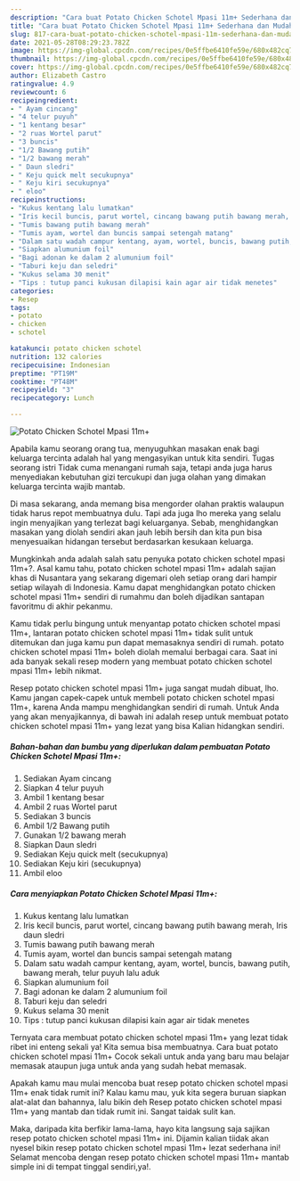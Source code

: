 ```yaml
---
description: "Cara buat Potato Chicken Schotel Mpasi 11m+ Sederhana dan Mudah Dibuat"
title: "Cara buat Potato Chicken Schotel Mpasi 11m+ Sederhana dan Mudah Dibuat"
slug: 817-cara-buat-potato-chicken-schotel-mpasi-11m-sederhana-dan-mudah-dibuat
date: 2021-05-28T08:29:23.782Z
image: https://img-global.cpcdn.com/recipes/0e5ffbe6410fe59e/680x482cq70/potato-chicken-schotel-mpasi-11m-foto-resep-utama.jpg
thumbnail: https://img-global.cpcdn.com/recipes/0e5ffbe6410fe59e/680x482cq70/potato-chicken-schotel-mpasi-11m-foto-resep-utama.jpg
cover: https://img-global.cpcdn.com/recipes/0e5ffbe6410fe59e/680x482cq70/potato-chicken-schotel-mpasi-11m-foto-resep-utama.jpg
author: Elizabeth Castro
ratingvalue: 4.9
reviewcount: 6
recipeingredient:
- " Ayam cincang"
- "4 telur puyuh"
- "1 kentang besar"
- "2 ruas Wortel parut"
- "3 buncis"
- "1/2 Bawang putih"
- "1/2 bawang merah"
- " Daun sledri"
- " Keju quick melt secukupnya"
- " Keju kiri secukupnya"
- " eloo"
recipeinstructions:
- "Kukus kentang lalu lumatkan"
- "Iris kecil buncis, parut wortel, cincang bawang putih bawang merah, Iris daun sledri"
- "Tumis bawang putih bawang merah"
- "Tumis ayam, wortel dan buncis sampai setengah matang"
- "Dalam satu wadah campur kentang, ayam, wortel, buncis, bawang putih, bawang merah, telur puyuh lalu aduk"
- "Siapkan alumunium foil"
- "Bagi adonan ke dalam 2 alumunium foil"
- "Taburi keju dan seledri"
- "Kukus selama 30 menit"
- "Tips : tutup panci kukusan dilapisi kain agar air tidak menetes"
categories:
- Resep
tags:
- potato
- chicken
- schotel

katakunci: potato chicken schotel 
nutrition: 132 calories
recipecuisine: Indonesian
preptime: "PT19M"
cooktime: "PT48M"
recipeyield: "3"
recipecategory: Lunch

---
```



![Potato Chicken Schotel Mpasi 11m+](https://img-global.cpcdn.com/recipes/0e5ffbe6410fe59e/680x482cq70/potato-chicken-schotel-mpasi-11m-foto-resep-utama.jpg)

Apabila kamu seorang orang tua, menyuguhkan masakan enak bagi keluarga tercinta adalah hal yang mengasyikan untuk kita sendiri. Tugas seorang istri Tidak cuma menangani rumah saja, tetapi anda juga harus menyediakan kebutuhan gizi tercukupi dan juga olahan yang dimakan keluarga tercinta wajib mantab.

Di masa  sekarang, anda memang bisa mengorder olahan praktis walaupun tidak harus repot membuatnya dulu. Tapi ada juga lho mereka yang selalu ingin menyajikan yang terlezat bagi keluarganya. Sebab, menghidangkan masakan yang diolah sendiri akan jauh lebih bersih dan kita pun bisa menyesuaikan hidangan tersebut berdasarkan kesukaan keluarga. 



Mungkinkah anda adalah salah satu penyuka potato chicken schotel mpasi 11m+?. Asal kamu tahu, potato chicken schotel mpasi 11m+ adalah sajian khas di Nusantara yang sekarang digemari oleh setiap orang dari hampir setiap wilayah di Indonesia. Kamu dapat menghidangkan potato chicken schotel mpasi 11m+ sendiri di rumahmu dan boleh dijadikan santapan favoritmu di akhir pekanmu.

Kamu tidak perlu bingung untuk menyantap potato chicken schotel mpasi 11m+, lantaran potato chicken schotel mpasi 11m+ tidak sulit untuk ditemukan dan juga kamu pun dapat memasaknya sendiri di rumah. potato chicken schotel mpasi 11m+ boleh diolah memalui berbagai cara. Saat ini ada banyak sekali resep modern yang membuat potato chicken schotel mpasi 11m+ lebih nikmat.

Resep potato chicken schotel mpasi 11m+ juga sangat mudah dibuat, lho. Kamu jangan capek-capek untuk membeli potato chicken schotel mpasi 11m+, karena Anda mampu menghidangkan sendiri di rumah. Untuk Anda yang akan menyajikannya, di bawah ini adalah resep untuk membuat potato chicken schotel mpasi 11m+ yang lezat yang bisa Kalian hidangkan sendiri.

<!--inarticleads1-->

##### Bahan-bahan dan bumbu yang diperlukan dalam pembuatan Potato Chicken Schotel Mpasi 11m+:

1. Sediakan  Ayam cincang
1. Siapkan 4 telur puyuh
1. Ambil 1 kentang besar
1. Ambil 2 ruas Wortel parut
1. Sediakan 3 buncis
1. Ambil 1/2 Bawang putih
1. Gunakan 1/2 bawang merah
1. Siapkan  Daun sledri
1. Sediakan  Keju quick melt (secukupnya)
1. Sediakan  Keju kiri (secukupnya)
1. Ambil  eloo




<!--inarticleads2-->

##### Cara menyiapkan Potato Chicken Schotel Mpasi 11m+:

1. Kukus kentang lalu lumatkan
1. Iris kecil buncis, parut wortel, cincang bawang putih bawang merah, Iris daun sledri
1. Tumis bawang putih bawang merah
1. Tumis ayam, wortel dan buncis sampai setengah matang
1. Dalam satu wadah campur kentang, ayam, wortel, buncis, bawang putih, bawang merah, telur puyuh lalu aduk
1. Siapkan alumunium foil
1. Bagi adonan ke dalam 2 alumunium foil
1. Taburi keju dan seledri
1. Kukus selama 30 menit
1. Tips : tutup panci kukusan dilapisi kain agar air tidak menetes




Ternyata cara membuat potato chicken schotel mpasi 11m+ yang lezat tidak ribet ini enteng sekali ya! Kita semua bisa membuatnya. Cara buat potato chicken schotel mpasi 11m+ Cocok sekali untuk anda yang baru mau belajar memasak ataupun juga untuk anda yang sudah hebat memasak.

Apakah kamu mau mulai mencoba buat resep potato chicken schotel mpasi 11m+ enak tidak rumit ini? Kalau kamu mau, yuk kita segera buruan siapkan alat-alat dan bahannya, lalu bikin deh Resep potato chicken schotel mpasi 11m+ yang mantab dan tidak rumit ini. Sangat taidak sulit kan. 

Maka, daripada kita berfikir lama-lama, hayo kita langsung saja sajikan resep potato chicken schotel mpasi 11m+ ini. Dijamin kalian tiidak akan nyesel bikin resep potato chicken schotel mpasi 11m+ lezat sederhana ini! Selamat mencoba dengan resep potato chicken schotel mpasi 11m+ mantab simple ini di tempat tinggal sendiri,ya!.

